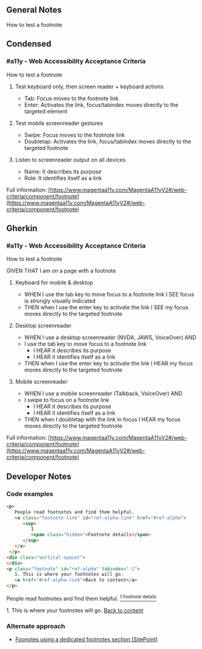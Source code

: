 ## General Notes

How to test a footnote

## Condensed

### #a11y - Web Accessibility Acceptance Criteria

How to test a footnote

1. Test keyboard only, then screen reader + keyboard actions

   - Tab: Focus moves to the footnote link
   - Enter: Activates the link, focus/tabindex moves directly to the targeted element 

2. Test mobile screenreader gestures

   - Swipe: Focus moves to the footnote link
   - Doubletap: Activates the link, focus/tabindex moves directly to the targeted footnote

3. Listen to screenreader output on all devices

   - Name: It describes its purpose
   - Role: It identifies itself as a link

Full information: [https://www.magentaa11y.com/MagentaA11yV2#/web-criteria/component/footnote](https://www.magentaa11y.com/MagentaA11yV2#/web-criteria/component/footnote)

## Gherkin

### #a11y - Web Accessibility Acceptance Criteria

How to test a footnote

GIVEN THAT I am on a page with a footnote

1. Keyboard for mobile & desktop

   - WHEN I use the tab key to move focus to a footnote link I SEE focus is strongly visually indicated
   - THEN when I use the enter key to activate the link I SEE my focus moves directly to the targeted footnote

2. Desktop screenreader

   - WHEN I use a desktop screenreader (NVDA, JAWS, VoiceOver) AND 
   - I use the tab key to move focus to a footnote link
      - I HEAR it describes its purpose
      - I HEAR it identifies itself as a link
   - THEN when I use the enter key to activate the link I HEAR my focus moves directly to the targeted footnote

3. Mobile screenreader

   - WHEN I use a mobile screenreader (Talkback, VoiceOver) AND
   - I swipe to focus on a footnote link
      - I HEAR it describes its purpose
      - I HEAR it identifies itself as a link
   - THEN when I doubletap with the link in focus I HEAR my focus moves directly to the targeted footnote

Full information: [https://www.magentaa11y.com/MagentaA11yV2#/web-criteria/component/footnote](https://www.magentaa11y.com/MagentaA11yV2#/web-criteria/component/footnote)

## Developer Notes

### Code examples

```html
<p>
   People read footnotes and find them helpful.
   <a class="footnote-link" id="ref-alpha-link" href="#ref-alpha">
      <sup>
         1
         <span class="hidden">Footnote details</span>
      </sup>
   </a>
 </p>
<div class="vertical-spacer">
</div>
<p class="footnote" id="ref-alpha" tabindex="-1">
   1. This is where your footnotes will go.
   <a href="#ref-alpha-link">Back to content</a>
</p>
```

<example>
<p>
   People read footnotes and find them helpful.
   <a class="footnote-link" id="ref-alpha-link" href="#ref-alpha">
      <sup>
         1
         <span class="hidden">Footnote details</span>
      </sup>
   </a>
 </p>
<div class="vertical-spacer">
</div>
<p class="footnote" id="ref-alpha" tabindex="-1">
   1. This is where your footnotes will go.
   <a href="#ref-alpha-link">Back to content</a>
</p>
</example>

### Alternate approach

- [Foonotes using a dedicated footnotes section (SitePoint)](https://www.sitepoint.com/accessible-footnotes-css/)
